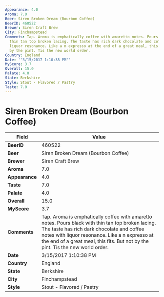 ```yaml
---
Appearance: 4.0
Aroma: 7.0
Beer: Siren Broken Dream (Bourbon Coffee)
BeerID: 460522
Brewer: Siren Craft Brew
City: Finchampstead
Comments: Tap. Aroma is emphatically coffee with amaretto notes. Pours black with
  thin tan top broken lacing. The taste has rich dark chocolate and coffee notes with
  liquor resonance. Like a n expresso at the end of a great meal, this fits. But not
  by the pint. Tis the new world order.
Country: England
Date: '"3/15/2017 1:10:38 PM"'
MyScore: 3.7
Overall: 15.0
Palate: 4.0
State: Berkshire
Style: Stout - Flavored / Pastry
Taste: 7.0
---
```


# Siren Broken Dream (Bourbon Coffee)

| Field         | Value |
|---------------|-------|
| **BeerID** | 460522 |
| **Beer** | Siren Broken Dream (Bourbon Coffee) |
| **Brewer** | Siren Craft Brew |
| **Aroma** | 7.0 |
| **Appearance** | 4.0 |
| **Taste** | 7.0 |
| **Palate** | 4.0 |
| **Overall** | 15.0 |
| **MyScore** | 3.7 |
| **Comments** | Tap. Aroma is emphatically coffee with amaretto notes. Pours black with thin tan top broken lacing. The taste has rich dark chocolate and coffee notes with liquor resonance. Like a n expresso at the end of a great meal, this fits. But not by the pint. Tis the new world order. |
| **Date** | 3/15/2017 1:10:38 PM |
| **Country** | England |
| **State** | Berkshire |
| **City** | Finchampstead |
| **Style** | Stout - Flavored / Pastry |
